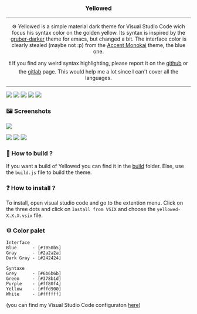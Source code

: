 <h3 align="center">
    Yellowed
</h3>

---

<p align="center">
    ⚙️ Yellowed is a simple material dark theme for Visual Studio Code wich focus his syntax color on the golden yellow. Its syntax is inspired by the <a href="https://github.com/rexim/gruber-darker-theme">gruber-darker</a> theme for emacs, but changed a bit. The interface color is clearly stealed (maybe not :p) from the <a href="https://marketplace.visualstudio.com/items?itemName=tw.monokai-accent">Accent Monokai</a> theme, the blue one.
</p>

<p align="center">
    ❗ If you find any weird syntax highlighting, please report it on the <a href="https://github.com/Gael-Lopes-Da-Silva/Yellowed">github</a> or the <a href="https://gitlab.com/Gael-Lopes-Da-Silva/Yellowed">gitlab</a> page. This would help me a lot since I can't cover all the languages.
</p>

---

<!-- https://shields.io/ -->
![](https://img.shields.io/visual-studio-marketplace/r/gael-lopes-da-silva.yellowed?style=for-the-badge)
![](https://img.shields.io/visual-studio-marketplace/d/gael-lopes-da-silva.yellowed?style=for-the-badge)
![](https://img.shields.io/visual-studio-marketplace/v/gael-lopes-da-silva.yellowed?style=for-the-badge)
[![](https://img.shields.io/badge/license-BSD%203--Clause-blue?style=for-the-badge)](https://github.com/Gael-Lopes-Da-Silva/Yellowed/blob/2da0d81f7d7a42d4f61ffb623159e874eae777ca/LICENSE.md)
[![](https://img.shields.io/badge/preview-vscode.dev-blue?style=for-the-badge)](https://vscode.dev/theme/gael-lopes-da-silva.Yellowed)

### 🖼️ Screenshots
![](https://github.com/Gael-Lopes-Da-Silva/Yellowed/blob/5486fccb6685e7339403db535a4e35b5025511e7/screenshots/syntaxe.png?raw=true)

![](https://github.com/Gael-Lopes-Da-Silva/Yellowed/blob/5486fccb6685e7339403db535a4e35b5025511e7/screenshots/screenshot1.png?raw=true)
![](https://github.com/Gael-Lopes-Da-Silva/Yellowed/blob/5486fccb6685e7339403db535a4e35b5025511e7/screenshots/screenshot2.png?raw=true)
![](https://github.com/Gael-Lopes-Da-Silva/Yellowed/blob/5486fccb6685e7339403db535a4e35b5025511e7/screenshots/screenshot3.png?raw=true)

### 🧱 How to build ?
If you want a build of Yellowed you can find it in the [build](./build/) folder.
Else, use the `build.js` file to build the theme.

### ❓ How to install ?
To install, open visual studio code and go to the extention menu. Click on the three dots and click on `Install from VSIX` and choose the `yellowed-X.X.X.vsix` file.

### ⚙️ Color palet
~~~
Interface
Blue      - [#1050b5]
Gray      - [#2a2a2a]
Dark Gray - [#242424]

Syntaxe
Grey      - [#6b6b6b]
Green     - [#378b1d]
Purple    - [#ff80f4]
Yellow    - [#ffd900]
White     - [#ffffff]
~~~

(you can find my Visual Studio Code configuraton [here](https://github.com/Gael-Lopes-Da-Silva/MyVscodeConfig))
